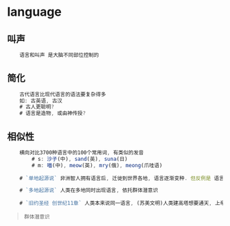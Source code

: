 # language

## 叫声

```js
    语言和叫声 是大脑不同部位控制的
```

## 简化

```js
    古代语言比现代语言的语法要复杂得多
    如: 古英语, 古汉
    # 古人更聪明?
    # 语言是造物, 或由神传授?
```

## 相似性

```js
    横向对比3700种语言中的100个常用词, 有类似的发音
        # s: 沙子(中), sand(英), suna(日)
        # m: 喵(中), meow(英), mry(俄), meong(爪哇语)
    
    # `单地起源说` 非洲智人拥有语言后, 迁徙到世界各地, 语言逐渐变种. 但反例是 语言之间具有很大差异, 中文跟英语底层逻辑就不同.

    # `多地起源说` 人类在多地同时出现语言, 依托群体潜意识
    
    # `旧约圣经 创世纪11章` 人类本来说同一语言, (苏美文明)人类建高塔想要通天, 上帝为了惩罚人类, 混乱成不同的语言, 导致人类开始分化, 无法再合作建塔 (也是为了躲避 大洪水)
```

> `群体潜意识`
